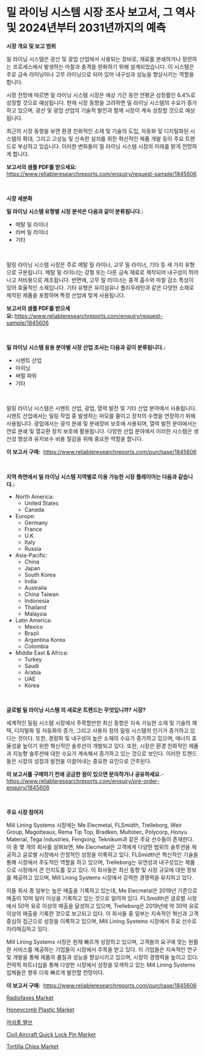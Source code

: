 <p><h1>밀 라이닝 시스템 시장 조사 보고서, 그 역사 및 2024년부터 2031년까지의 예측</h1></p><p><strong>시장 개요 및 보고 범위</strong></p>
<p><p>밀 라이닝 시스템은 광산 및 광업 산업에서 사용되는 장비로, 재료를 분쇄하거나 정련하는 프로세스에서 발생하는 마찰과 충격을 완화하기 위해 설계되었습니다. 이 시스템은 주로 금속 라이닝이나 고무 라이닝으로 되어 있어 내구성과 성능을 향상시키는 역할을 합니다.</p><p>시장 전망에 따르면 밀 라이닝 시스템 시장은 예상 기간 동안 연평균 성장률인 6.4%로 성장할 것으로 예상됩니다. 현재 시장 동향을 고려하면 밀 라이닝 시스템의 수요가 증가하고 있으며, 광산 및 광업 산업의 기술적 발전과 함께 시장이 계속 성장할 것으로 예상됩니다.</p><p>최근의 시장 동향을 보면 환경 친화적인 소재 및 기술의 도입, 자동화 및 디지털화된 시스템의 확대, 그리고 고성능 및 신속한 설치를 위한 혁신적인 제품 개발 등이 주요 트렌드로 부상하고 있습니다. 이러한 변화들이 밀 라이닝 시스템 시장의 미래를 밝게 전망하게 합니다.</p></p>
<p><strong>보고서의 샘플 PDF를 받으세요:</strong> <a href="https://www.reliableresearchreports.com/enquiry/request-sample/1845606">https://www.reliableresearchreports.com/enquiry/request-sample/1845606</a></p>
<p>&nbsp;</p>
<p><strong>시장 세분화</strong></p>
<p><strong>밀 라이닝 시스템 유형별 시장 분석은 다음과 같이 분류됩니다.:</strong></p>
<p><ul><li>메탈 밀 라이너</li><li>러버 밀 라이너</li><li>기타</li></ul></p>
<p>&nbsp;</p>
<p><p>밀링 라이닝 시스템 시장은 주로 메탈 밀 라이너, 고무 밀 라이너, 기타 등 세 가지 유형으로 구분됩니다. 메탈 밀 라이너는 강철 또는 다른 금속 재료로 제작되어 내구성이 뛰어나고 저비용으로 제조됩니다. 반면에, 고무 밀 라이너는 충격 흡수와 마찰 감소 특성이 있어 효율적인 소재입니다. 기타 유형은 유리섬유나 폴리우레탄과 같은 다양한 소재로 제작된 제품을 포함하며 특정 산업에 맞게 사용됩니다.</p></p>
<p><strong>보고서의 샘플 PDF를 받으세요:</strong>&nbsp;<a href="https://www.reliableresearchreports.com/enquiry/request-sample/1845606">https://www.reliableresearchreports.com/enquiry/request-sample/1845606</a></p>
<p>&nbsp;</p>
<p><strong> 밀 라이닝 시스템 응용 분야별 시장 산업 조사는 다음과 같이 분류됩니다.:</strong></p>
<p><ul><li>시멘트 산업</li><li>마이닝</li><li>써멀 파워</li><li>기타</li></ul></p>
<p>&nbsp;</p>
<p><p>밀링 라이닝 시스템은 시멘트 산업, 광업, 열력 발전 및 기타 산업 분야에서 사용됩니다. 시멘트 산업에서는 밀링 작업 중 발생하는 마모를 줄이고 장치의 수명을 연장하기 위해 사용됩니다. 광업에서는 광석 분쇄 및 분쇄장비 보호에 사용되며, 열력 발전 분야에서는 연료 분쇄 및 열교환 장치 보호에 활용됩니다. 다양한 산업 분야에서 이러한 시스템은 생산성 향상과 유지보수 비용 절감을 위해 중요한 역할을 합니다.</p></p>
<p><strong>이 보고서 구매:</strong>&nbsp; <a href="https://www.reliableresearchreports.com/purchase/1845606">https://www.reliableresearchreports.com/purchase/1845606</a></p>
<p>&nbsp;</p>
<p><strong>지역 측면에서 밀 라이닝 시스템 지역별로 이용 가능한 시장 플레이어는 다음과 같습니다.:</strong></p>
<p><ul>
    <li>
        North America:
        <ul>
            <li>United States</li>
            <li>Canada</li>
        </ul>
    </li>
    <li>
        Europe:
        <ul>
            <li>Germany</li>
            <li>France</li>
            <li>U.K.</li>
            <li>Italy</li>
            <li>Russia</li>
        </ul>
    </li>
    <li>
        Asia-Pacific:
        <ul>
            <li>China</li>
            <li>Japan</li>
            <li>South Korea</li>
            <li>India</li>
            <li>Australia</li>
            <li>China Taiwan</li>
            <li>Indonesia</li>
            <li>Thailand</li>
            <li>Malaysia</li>
        </ul>
    </li>
    <li>
        Latin America:
        <ul>
            <li>Mexico</li>
            <li>Brazil</li>
            <li>Argentina Korea</li>
            <li>Colombia</li>
        </ul>
    </li>
    <li>
        Middle East & Africa:
        <ul>
            <li>Turkey</li>
            <li>Saudi</li>
            <li>Arabia</li>
            <li>UAE</li>
            <li>Korea</li>
        </ul>
    </li>
    </ul></p>
<p>&nbsp;</p>
<p><strong>글로벌 밀 라이닝 시스템 의 새로운 트렌드는 무엇입니까? 시장?</strong></p>
<p><p>세계적인 밀림 시스템 시장에서 주목할만한 최신 동향은 지속 가능한 소재 및 기술의 채택, 디지털화 및 자동화의 증가, 그리고 사용자 정의 밀링 시스템의 인기가 증가하고 있다는 것이다. 또한, 경량화 및 내구성이 높은 소재의 수요가 증가하고 있으며, 에너지 효율성을 높이기 위한 혁신적인 솔루션이 개발되고 있다. 또한, 시장은 환경 친화적인 제품과 지능형 솔루션에 대한 수요가 계속해서 증가하고 있는 것으로 보인다. 이러한 트렌드들은 시장의 성장과 발전을 이끌어내는 중요한 요인으로 간주된다.</p></p>
<p><strong>이 보고서를 구매하기 전에 궁금한 점이 있으면 문의하거나 공유하세요.</strong>- <a href="https://www.reliableresearchreports.com/enquiry/pre-order-enquiry/1845606">https://www.reliableresearchreports.com/enquiry/pre-order-enquiry/1845606</a></p>
<p>&nbsp;</p>
<p><strong>주요 시장 참여자</strong></p>
<p><p>Mill Lining Systems 시장에는 Me Elecmetal, FLSmidth, Trelleborg, Weir Group, Magotteaux, Rema Tip Top, Bradken, Multotec, Polycorp, Honyu Material, Tega Industries, Fengxing, Teknikum과 같은 주요 선수들이 존재한다. 이 중 몇 개의 회사를 살펴보면, Me Elecmetal은 고객에게 다양한 범위의 솔루션을 제공하고 글로벌 시장에서 안정적인 성장을 이룩하고 있다. FLSmidth은 혁신적인 기술을 통해 시장에서 주도적인 역할을 하고 있으며, Trelleborg는 유연성과 내구성있는 제품으로 시장에서 큰 인지도를 갖고 있다. 이 회사들은 최신 동향 및 시장 규모에 대한 정보를 제공하고 있으며, Mill Lining Systems 시장에서 강력한 경쟁력을 유지하고 있다.</p><p>이들 회사 중 일부는 높은 매출을 기록하고 있는데, Me Elecmetal은 2019년 기준으로 매출이 10억 달러 이상을 기록하고 있는 것으로 알려져 있다. FLSmidth은 글로벌 시장에서 50억 유로 이상의 매출을 달성하고 있으며, Trelleborg은 2019년에 약 30억 유로 이상의 매출을 기록한 것으로 보고되고 있다. 이 회사들 중 일부는 지속적인 혁신과 고객 중심의 접근으로 성장을 이룩하고 있으며, Mill Lining Systems 시장에서 주요 선수로 자리매김하고 있다.</p><p>Mill Lining Systems 시장은 현재 빠르게 성장하고 있으며, 고객들의 요구에 맞는 원활한 서비스를 제공하는 기업들이 시장에서 주목을 받고 있다. 이 기업들은 지속적인 연구 및 개발을 통해 제품의 품질과 성능을 향상시키고 있으며, 시장의 경쟁력을 높이고 있다. 전략적 파트너십을 통해 다양한 시장에서 성장을 모색하고 있는 Mill Lining Systems 업체들은 향후 더욱 빠르게 발전할 전망이다.</p></p>
<p><strong>이 보고서 구매:</strong>&nbsp;&nbsp;<a href="https://www.reliableresearchreports.com/purchase/1845606">https://www.reliableresearchreports.com/purchase/1845606</a></p>
<p><p><a href="https://silk-columnist-571.notion.site/Radiofaxes-Market-Size-Growth-Outlook-from-2024-to-2031-projecting-at-Market-s-Trends-Analysis-by--d0f26e6d93c64cfab71466d511daf640">Radiofaxes Market</a></p><p><a href="https://github.com/sofayahoo2023/Market-Research-Report-List-3/blob/main/honeycomb-plastic-market.md">Honeycomb Plastic Market</a></p><p><a href="https://github.com/vss5505pa7z1p/Market-Research-Report-List-1/blob/main/7576531190541.md">머쉬룸 밸브</a></p><p><a href="https://issuu.com/reportprime-2/docs/civil-aircraft-quick-lock-pin-market-size-2030.ppt">Civil Aircraft Quick Lock Pin Market</a></p><p><a href="https://view.publitas.com/reportprime-1/tortilla-chips-market-challenges-opportunities-and-growth-drivers-and-major-market-players-forecasted-for-period-from-2024-2031/">Tortilla Chips Market</a></p></p>
